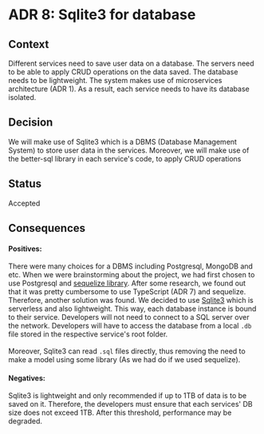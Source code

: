 # ADR 8: Sqlite3 for database
## Context
Different services need to save user data on a database. The servers need to be able to apply CRUD operations on the data saved. The database needs to be lightweight. The system makes use of microservices architecture (ADR 1). As a result, each service needs to have its database isolated.
</br>
## Decision
We will make use of Sqlite3 which is a DBMS (Database Management System) to store user data in the services. Moreover, we will make use of the better-sql library in each service's code, to apply CRUD operations
</br>
## Status
Accepted
</br>
## Consequences
#### Positives:
There were many choices for a DBMS including Postgresql, MongoDB and etc. When we were brainstorming about the project, we had first chosen to use Postgresql and [sequelize library](https://sequelize.org/). After some research, we found out that it was pretty cumbersome to use TypeScript (ADR 7) and sequelize. Therefore, another solution was found. We decided to use [Sqlite3](https://www.sqlite.org/index.html) which is serverless and also lightweight. This way, each database instance is bound to their service. Developers will not need to connect to a SQL server over the network. Developers will have to access the database from a local <code>.db</code> file stored in the respective service's root folder.
</br>
</br>
Moreover, Sqlite3 can read <code>.sql</code> files directly, thus removing the need to make a model using some library (As we had do if we used sequelize).
</br>
#### Negatives:
Sqlite3 is lightweight and only recommended if up to 1TB of data is to be saved on it. Therefore, the developers must ensure that each services' DB size does not exceed 1TB. After this threshold, performance may be degraded.